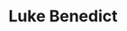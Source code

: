 ---
layout: person
permalink: /luke-benedict
title: Luke Benedict
position: Undergraduate
image: luke_benedict.jpeg
phone: (517) 353-6767 
mentor: Nan Jiang
---